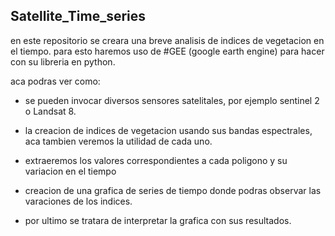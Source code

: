 ## Satellite_Time_series
en este repositorio se creara una breve analisis de indices de vegetacion en el tiempo. para esto haremos uso de #GEE (google earth engine) para hacer con su libreria en python.

aca podras ver como:
- se pueden invocar diversos sensores satelitales, por ejemplo sentinel 2 o Landsat 8.

- la creacion de indices de vegetacion usando sus bandas espectrales, aca tambien veremos la utilidad de cada uno.

- extraeremos los valores correspondientes a cada poligono y su variacion en el tiempo

- creacion de una grafica de series de tiempo donde podras observar las varaciones de los indices.

- por ultimo se tratara de interpretar la grafica con sus resultados.
